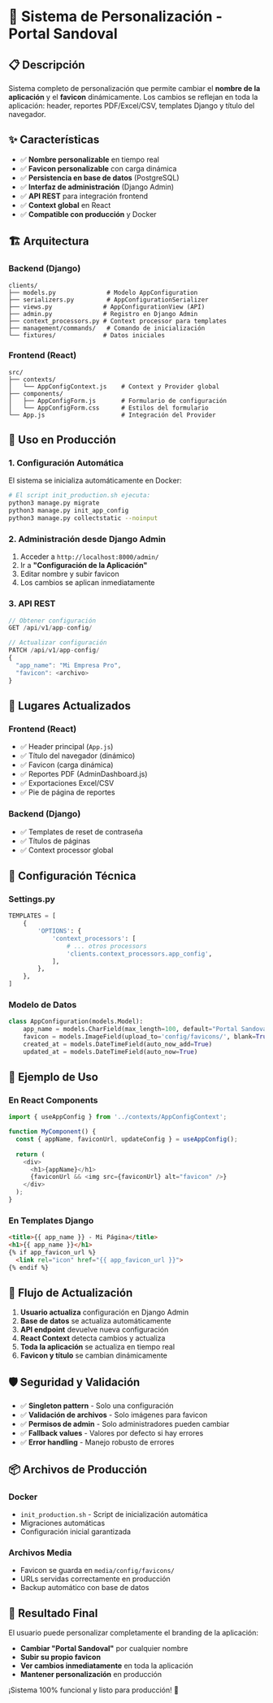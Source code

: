 # 🎨 Sistema de Personalización - Portal Sandoval

## 📋 Descripción

Sistema completo de personalización que permite cambiar el **nombre de la aplicación** y el **favicon** dinámicamente. Los cambios se reflejan en toda la aplicación: header, reportes PDF/Excel/CSV, templates Django y título del navegador.

## ✨ Características

- ✅ **Nombre personalizable** en tiempo real
- ✅ **Favicon personalizable** con carga dinámica
- ✅ **Persistencia en base de datos** (PostgreSQL)
- ✅ **Interfaz de administración** (Django Admin)
- ✅ **API REST** para integración frontend
- ✅ **Context global** en React
- ✅ **Compatible con producción** y Docker

## 🏗️ Arquitectura

### Backend (Django)
```
clients/
├── models.py              # Modelo AppConfiguration
├── serializers.py         # AppConfigurationSerializer
├── views.py              # AppConfigurationView (API)
├── admin.py              # Registro en Django Admin
├── context_processors.py # Context processor para templates
├── management/commands/   # Comando de inicialización
└── fixtures/             # Datos iniciales
```

### Frontend (React)
```
src/
├── contexts/
│   └── AppConfigContext.js    # Context y Provider global
├── components/
│   ├── AppConfigForm.js       # Formulario de configuración
│   └── AppConfigForm.css      # Estilos del formulario
└── App.js                     # Integración del Provider
```

## 🚀 Uso en Producción

### 1. Configuración Automática
El sistema se inicializa automáticamente en Docker:

```bash
# El script init_production.sh ejecuta:
python3 manage.py migrate
python3 manage.py init_app_config
python3 manage.py collectstatic --noinput
```

### 2. Administración desde Django Admin
1. Acceder a `http://localhost:8000/admin/`
2. Ir a **"Configuración de la Aplicación"**
3. Editar nombre y subir favicon
4. Los cambios se aplican inmediatamente

### 3. API REST
```javascript
// Obtener configuración
GET /api/v1/app-config/

// Actualizar configuración
PATCH /api/v1/app-config/
{
  "app_name": "Mi Empresa Pro",
  "favicon": <archivo>
}
```

## 📍 Lugares Actualizados

### Frontend (React)
- ✅ Header principal (`App.js`)
- ✅ Título del navegador (dinámico)
- ✅ Favicon (carga dinámica)
- ✅ Reportes PDF (AdminDashboard.js)
- ✅ Exportaciones Excel/CSV
- ✅ Pie de página de reportes

### Backend (Django)
- ✅ Templates de reset de contraseña
- ✅ Títulos de páginas
- ✅ Context processor global

## 🔧 Configuración Técnica

### Settings.py
```python
TEMPLATES = [
    {
        'OPTIONS': {
            'context_processors': [
                # ... otros processors
                'clients.context_processors.app_config',
            ],
        },
    },
]
```

### Modelo de Datos
```python
class AppConfiguration(models.Model):
    app_name = models.CharField(max_length=100, default="Portal Sandoval")
    favicon = models.ImageField(upload_to='config/favicons/', blank=True)
    created_at = models.DateTimeField(auto_now_add=True)
    updated_at = models.DateTimeField(auto_now=True)
```

## 🎯 Ejemplo de Uso

### En React Components
```javascript
import { useAppConfig } from '../contexts/AppConfigContext';

function MyComponent() {
  const { appName, faviconUrl, updateConfig } = useAppConfig();
  
  return (
    <div>
      <h1>{appName}</h1>
      {faviconUrl && <img src={faviconUrl} alt="favicon" />}
    </div>
  );
}
```

### En Templates Django
```html
<title>{{ app_name }} - Mi Página</title>
<h1>{{ app_name }}</h1>
{% if app_favicon_url %}
  <link rel="icon" href="{{ app_favicon_url }}">
{% endif %}
```

## 🔄 Flujo de Actualización

1. **Usuario actualiza** configuración en Django Admin
2. **Base de datos** se actualiza automáticamente
3. **API endpoint** devuelve nueva configuración
4. **React Context** detecta cambios y actualiza
5. **Toda la aplicación** se actualiza en tiempo real
6. **Favicon y título** se cambian dinámicamente

## 🛡️ Seguridad y Validación

- ✅ **Singleton pattern** - Solo una configuración
- ✅ **Validación de archivos** - Solo imágenes para favicon
- ✅ **Permisos de admin** - Solo administradores pueden cambiar
- ✅ **Fallback values** - Valores por defecto si hay errores
- ✅ **Error handling** - Manejo robusto de errores

## 📦 Archivos de Producción

### Docker
- `init_production.sh` - Script de inicialización automática
- Migraciones automáticas
- Configuración inicial garantizada

### Archivos Media
- Favicon se guarda en `media/config/favicons/`
- URLs servidas correctamente en producción
- Backup automático con base de datos

## 🎉 Resultado Final

El usuario puede personalizar completamente el branding de la aplicación:
- **Cambiar "Portal Sandoval"** por cualquier nombre
- **Subir su propio favicon** 
- **Ver cambios inmediatamente** en toda la aplicación
- **Mantener personalización** en producción

¡Sistema 100% funcional y listo para producción! 🚀
